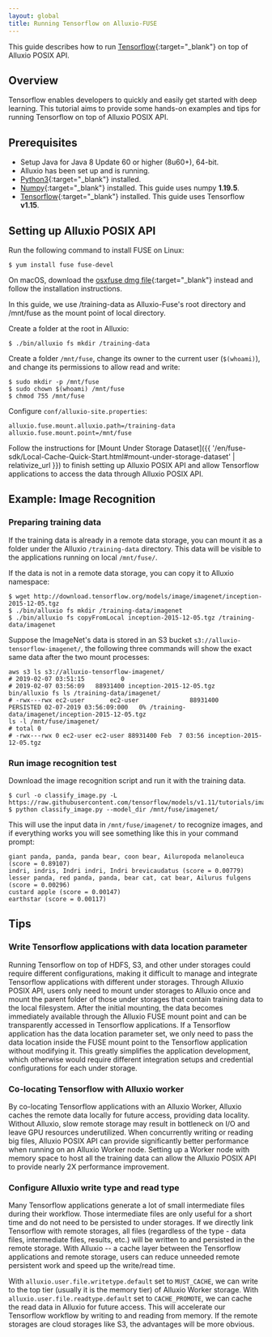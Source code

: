 ```yaml
---
layout: global
title: Running Tensorflow on Alluxio-FUSE
---
```


This guide describes how to run [Tensorflow](https://www.tensorflow.org/){:target="_blank"} on top of Alluxio POSIX API.

## Overview

Tensorflow enables developers to quickly and easily get started with deep learning.
This tutorial aims to provide some hands-on examples and tips for running Tensorflow
on top of Alluxio POSIX API.

## Prerequisites

* Setup Java for Java 8 Update 60 or higher (8u60+), 64-bit.
* Alluxio has been set up and is running.
* [Python3](https://www.python.org/downloads/){:target="_blank"} installed.
* [Numpy](https://numpy.org/install/){:target="_blank"} installed. This guide uses numpy **1.19.5**.
* [Tensorflow](https://www.tensorflow.org/install/pip){:target="_blank"} installed. This guide uses Tensorflow **v1.15**.

## Setting up Alluxio POSIX API

Run the following command to install FUSE on Linux:

```shell
$ yum install fuse fuse-devel
```

On macOS, download the [osxfuse dmg file](https://github.com/osxfuse/osxfuse/releases/download/osxfuse-3.8.3/osxfuse-3.8.3.dmg){:target="_blank"} instead and follow the installation instructions.

In this guide, we use /training-data as Alluxio-Fuse's root directory and /mnt/fuse as the mount point of local directory.

Create a folder at the root in Alluxio:

```shell
$ ./bin/alluxio fs mkdir /training-data
```

Create a folder `/mnt/fuse`, change its owner to the current user (`$(whoami)`),
and change its permissions to allow read and write:

```shell
$ sudo mkdir -p /mnt/fuse
$ sudo chown $(whoami) /mnt/fuse
$ chmod 755 /mnt/fuse
```

Configure `conf/alluxio-site.properties`:

```properties
alluxio.fuse.mount.alluxio.path=/training-data
alluxio.fuse.mount.point=/mnt/fuse
```

Follow the instructions for
[Mount Under Storage Dataset]({{ '/en/fuse-sdk/Local-Cache-Quick-Start.html#mount-under-storage-dataset' | relativize_url }}) to finish setting up Alluxio POSIX API
and allow Tensorflow applications to access the data through Alluxio POSIX API.

## Example: Image Recognition

### Preparing training data

If the training data is already in a remote data storage, you can mount it as a folder under the Alluxio `/training-data` directory.
This data will be visible to the applications running on local `/mnt/fuse/`.

If the data is not in a remote data storage, you can copy it to Alluxio namespace:

```shell
$ wget http://download.tensorflow.org/models/image/imagenet/inception-2015-12-05.tgz
$ ./bin/alluxio fs mkdir /training-data/imagenet 
$ ./bin/alluxio fs copyFromLocal inception-2015-12-05.tgz /training-data/imagenet 
```

Suppose the ImageNet's data is stored in an S3 bucket `s3://alluxio-tensorflow-imagenet/`,
the following three commands will show the exact same data after the two mount processes:

```shell
aws s3 ls s3://alluxio-tensorflow-imagenet/
# 2019-02-07 03:51:15          0 
# 2019-02-07 03:56:09   88931400 inception-2015-12-05.tgz
bin/alluxio fs ls /training-data/imagenet/
# -rwx---rwx ec2-user       ec2-user              88931400       PERSISTED 02-07-2019 03:56:09:000   0% /training-data/imagenet/inception-2015-12-05.tgz
ls -l /mnt/fuse/imagenet/
# total 0
# -rwx---rwx 0 ec2-user ec2-user 88931400 Feb  7 03:56 inception-2015-12-05.tgz
```

### Run image recognition test

Download the image recognition script and run it with the training data.

```shell
$ curl -o classify_image.py -L https://raw.githubusercontent.com/tensorflow/models/v1.11/tutorials/image/imagenet/classify_image.py
$ python classify_image.py --model_dir /mnt/fuse/imagenet/
```

This will use the input data in `/mnt/fuse/imagenet/` to recognize images,
and if everything works you will see something like this in your command prompt:

```
giant panda, panda, panda bear, coon bear, Ailuropoda melanoleuca (score = 0.89107)
indri, indris, Indri indri, Indri brevicaudatus (score = 0.00779)
lesser panda, red panda, panda, bear cat, cat bear, Ailurus fulgens (score = 0.00296)
custard apple (score = 0.00147)
earthstar (score = 0.00117)
```

## Tips

### Write Tensorflow applications with data location parameter

Running Tensorflow on top of HDFS, S3, and other under storages could require different configurations, making it
difficult to manage and integrate Tensorflow applications with different under storages.
Through Alluxio POSIX API, users only need to mount under storages to Alluxio once and mount the parent folder of those
under storages that contain training data to the local filesystem.
After the initial mounting, the data becomes immediately available through the Alluxio FUSE mount point and can be
transparently accessed in Tensorflow applications.
If a Tensorflow application has the data location parameter set, we only need to pass the data location inside the FUSE mount
point to the Tensorflow application without modifying it.
This greatly simplifies the application development, which otherwise would require different integration setups and
credential configurations for each under storage.

### Co-locating Tensorflow with Alluxio worker

By co-locating Tensorflow applications with an Alluxio Worker, Alluxio caches the remote data locally for future access,
providing data locality.
Without Alluxio, slow remote storage may result in bottleneck on I/O and leave GPU resources underutilized.
When concurrently writing or reading big files, Alluxio POSIX API can provide significantly better performance when
running on an Alluxio Worker node.
Setting up a Worker node with memory space to host all the training data can allow the Alluxio POSIX API to provide
nearly 2X performance improvement.

### Configure Alluxio write type and read type

Many Tensorflow applications generate a lot of small intermediate files during their workflow.
Those intermediate files are only useful for a short time and do not need to be persisted to under storages.
If we directly link Tensorflow with remote storages, all files (regardless of the type - data files, intermediate files,
results, etc.) will be written to and persisted in the remote storage.
With Alluxio -- a cache layer between the Tensorflow applications and remote storage, users can reduce unneeded remote
persistent work and speed up the write/read time.

With `alluxio.user.file.writetype.default` set to `MUST_CACHE`, we can write to the top tier (usually it is the memory
tier) of Alluxio Worker storage.
With `alluxio.user.file.readtype.default` set to `CACHE_PROMOTE`, we can cache the read data in Alluxio for future access.
This will accelerate our Tensorflow workflow by writing to and reading from memory.
If the remote storages are cloud storages like S3, the advantages will be more obvious.